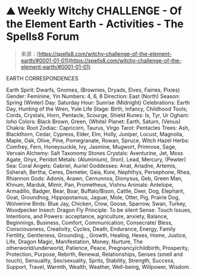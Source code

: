 <!--yml
category: 未分类
date: 2024-06-12 19:58:38
-->

# ⛰ Weekly Witchy CHALLENGE - Of the Element Earth - Activities - The Spells8 Forum

> 来源：[https://spells8.com/witchy-challenge-of-the-element-earth/#0001-01-01](https://spells8.com/witchy-challenge-of-the-element-earth/#0001-01-01)

EARTH CORRESPONDENCES

Earth Spirit: Dwarfs, Gnomes, (Brownies, Dryads, Elves, Fairies, Pixies)
Gender: Feminine, Yin
Numbers: 4, 6, 8
Direction: East (North)
Season: Spring (Winter)
Day: Saturday
Hour: Sunrise (Midnight)
Celebrations: Earth Day, Hunting of the Wren, Yule
Life Stage: Birth, Infancy, Childhood
Tools; Cords, Crystals, Horn, Pentacle, Scourge, Shield
Runes: Is, Tyr, Ur
Ogham: Ioho
Colors: Black Brown, Green, (White)
Planet: Earth, Saturn, (Venus)
Chakra: Root
Zodiac: Capricorn, Taurus, Virgo
Tarot: Pentacles
Trees: Ash, Blackthorn, Cedar, Cypress, Elder, Elm, Holly, Juniper, Locust, Magnolia, Maple, Oak, Olive, Pine, Pomegranate, Rowan, Spruce, Witch Hazel
Herbs: Comfrey, Fern, Honeysuckle, Ivy, Jasmine, Mugwort, Primrose, Sage, Vervain
Alchemy: Salt
Taxonomy Stones
Crystals: Aventurine, Jet, Moss Agate, Onyx, Peridot
Metals: (Aluminium), (Iron), Lead, Mercury, (Pewter)
Sea: Coral
Angels: Gabriel, Auriel
Goddesses: Anat, Ariadne, Artemis, Ssherah, Bertha, Ceres, Demeter, Gaia, Kore, Nephthys, Persephone, Rhea, Rhiannon
Gods: Adonis, Arawn, Cernunnos, Dionysus, Geb, Green Man, Khnum, Marduk, Mimir, Pan, Prometheus, Vishnu
Animals: Antelope, Armadillo, Badger, Bear, Boar, Buffalo/Bison, Cattle, Deer, Dog, Elephant, Goat, Groundhog, Hippopotamus, Jaguar, Mole, Otter, Pig, Prairie Dog, Wolverine
Birds: Blue Jay, Chicken, Crow, Goose, Sparrow, Swan, Turkey, Woodpecker
Insect: Dragon Fly
Principle: To be silent
Sense: Touch
Issues, Intentions, and Powers: acceptance, agriculture, anxiety, Balance, Beginnings, Business, Comfort, Communication, Consecrate/ Bless, Consciousness, Creativity, Cycles, Death, Endurance, Energy, Family Fertility, Gentleness, Grounding, , Growth, Healing, Hexes, Home, Justice, Life, Dragon Magic, Manifestation, Money, Nurture, The otherworld/underworld, Patience, Peace, Pregnancy/childbirth, Prosperity, Protection, Purpose, Rebirth, Renewal, Relationships, Senses (smell and touch), Sensuality, Sex/sexuality, Sprits, Stability, Strength, Success, Support, Travel, Warmth, Wealth, Weather, Well-being, Willpower, Wisdom.
